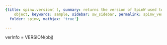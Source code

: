 ```yaml
---
{title: spinw.version( ), summary: returns the version of SpinW used to create the
    object, keywords: sample, sidebar: sw_sidebar, permalink: spinw_version.html,
  folder: spinw, mathjax: 'true'}

---
```

 
verInfo = VERSION(obj)
 

